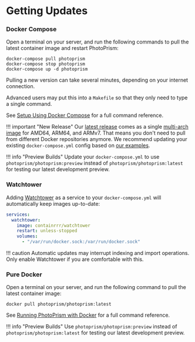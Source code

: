 # Getting Updates

### Docker Compose ###

Open a terminal on your server, and run the following commands to pull the latest container image and restart PhotoPrism:

```
docker-compose pull photoprism
docker-compose stop photoprism
docker-compose up -d photoprism
```

Pulling a new version can take several minutes, depending on your internet connection.

Advanced users may put this into a `Makefile` so that they only need to type a single command.

See [Setup Using Docker Compose](docker-compose.md) for a full command reference.


!!! important "New Release"
    Our [latest release](../release-notes.md) comes as a single [multi-arch image](https://hub.docker.com/r/photoprism/photoprism)
    for AMD64, ARM64, and ARMv7. That means you don't need to pull from different Docker repositories anymore.
    We recommend updating your existing `docker-compose.yml` config based on [our examples](https://dl.photoprism.org/docker/).

!!! info "Preview Builds"
    Update your `docker-compose.yml` to use `photoprism/photoprism:preview` instead of 
    `photoprism/photoprism:latest` for testing our latest development preview.

### Watchtower ###

Adding [Watchtower](https://github.com/containrrr/watchtower) as a service to your `docker-compose.yml` will
automatically keep images up-to-date:

```yml
services:
  watchtower:
    image: containrrr/watchtower
    restart: unless-stopped
    volumes:
      - "/var/run/docker.sock:/var/run/docker.sock"
```

!!! caution
    Automatic updates may interrupt indexing and import operations.
    Only enable Watchtower if you are comfortable with this.

### Pure Docker ###

Open a terminal on your server, and run the following command to pull the latest container image:

```
docker pull photoprism/photoprism:latest
```

See [Running PhotoPrism with Docker](docker.md) for a full command reference.

!!! info "Preview Builds"
    Use `photoprism/photoprism:preview` instead of `photoprism/photoprism:latest` for testing 
    our latest development preview.
